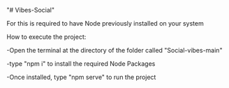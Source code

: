 "# Vibes-Social" 

For this is required to have Node previously installed on your system

How to execute the project:

-Open the terminal at the directory of the folder called "Social-vibes-main"

-type "npm i" to install the required Node Packages

-Once installed, type "npm serve" to run the project

